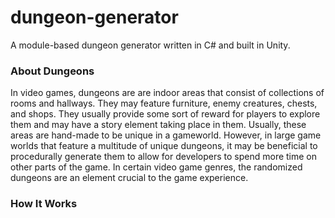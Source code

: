 # dungeon-generator
A module-based dungeon generator written in C# and built in Unity.


### About Dungeons
In video games, dungeons are are indoor areas that consist of collections of rooms and hallways. They may feature furniture, enemy 
creatures, chests, and shops. They usually provide some sort of reward for players to explore them and may have a story element taking 
place in them. Usually, these areas are hand-made to be unique in a gameworld. However, in large game worlds that feature a multitude of 
unique dungeons, it may be beneficial to procedurally generate them to allow for developers to spend more time on other parts of the game.
In certain video game genres, the randomized dungeons are an element crucial to the game experience.


### How It Works
